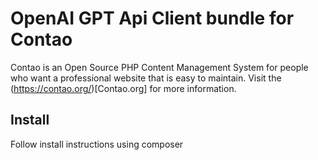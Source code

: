 # OpenAI GPT Api Client bundle for Contao

Contao is an Open Source PHP Content Management System for people who want a
professional website that is easy to maintain. Visit the (https://contao.org/)[Contao.org]
for more information.

## Install

Follow install instructions using composer

